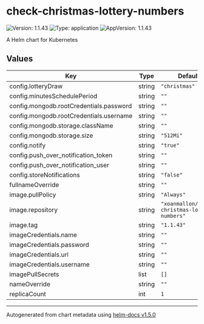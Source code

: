 # check-christmas-lottery-numbers

![Version: 1.1.43](https://img.shields.io/badge/Version-1.1.43-informational?style=flat-square) ![Type: application](https://img.shields.io/badge/Type-application-informational?style=flat-square) ![AppVersion: 1.1.43](https://img.shields.io/badge/AppVersion-1.1.43-informational?style=flat-square)

A Helm chart for Kubernetes

## Values

| Key | Type | Default | Description |
|-----|------|---------|-------------|
| config.lotteryDraw | string | `"christmas"` |  |
| config.minutesSchedulePeriod | string | `""` |  |
| config.mongodb.rootCredentials.password | string | `""` |  |
| config.mongodb.rootCredentials.username | string | `""` |  |
| config.mongodb.storage.className | string | `""` |  |
| config.mongodb.storage.size | string | `"512Mi"` |  |
| config.notify | string | `"true"` |  |
| config.push_over_notification_token | string | `""` |  |
| config.push_over_notification_user | string | `""` |  |
| config.storeNotifications | string | `"false"` |  |
| fullnameOverride | string | `""` |  |
| image.pullPolicy | string | `"Always"` |  |
| image.repository | string | `"xoanmallon/check-christmas-lottery-numbers"` |  |
| image.tag | string | `"1.1.43"` |  |
| imageCredentials.name | string | `""` |  |
| imageCredentials.password | string | `""` |  |
| imageCredentials.url | string | `""` |  |
| imageCredentials.username | string | `""` |  |
| imagePullSecrets | list | `[]` |  |
| nameOverride | string | `""` |  |
| replicaCount | int | `1` |  |

----------------------------------------------
Autogenerated from chart metadata using [helm-docs v1.5.0](https://github.com/norwoodj/helm-docs/releases/v1.5.0)

